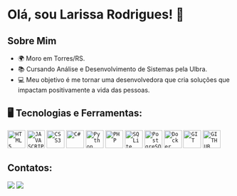 
# Olá, sou Larissa Rodrigues! 👋

## Sobre Mim
- 🌍 Moro em Torres/RS.
- 📚 Cursando Análise e Desenvolvimento de Sistemas pela Ulbra.
- 💻 Meu objetivo é me tornar uma desenvolvedora que cria soluções que impactam positivamente a vida das pessoas.


## 🖥️ Tecnologias e Ferramentas: 
<code><img width="40px" src="https://cdn.jsdelivr.net/gh/devicons/devicon/icons/html5/html5-original-wordmark.svg" title = "HTML5"/></code>
<code><img width="40px" src="https://cdn.jsdelivr.net/gh/devicons/devicon/icons/javascript/javascript-original.svg" title = "JAVASCRIPT"/></code>
<code><img width="40px" src="https://cdn.jsdelivr.net/gh/devicons/devicon/icons/css3/css3-original-wordmark.svg" title = "CSS3"/></code>
<code><img width="40px" src="https://static-00.iconduck.com/assets.00/c-sharp-c-icon-1822x2048-wuf3ijab.png" title = "C#"/></code>
<code><img width="40px" src="https://cdn3.iconfinder.com/data/icons/logos-and-brands-adobe/512/267_Python-512.png" title = "Python"/></code>
<code><img width="40px" src="https://cdn-icons-png.flaticon.com/512/5968/5968332.png" title = "PHP"/></code>
<code><img width="40px" src="https://w7.pngwing.com/pngs/1010/539/png-transparent-sqlite-logo-thumbnail-tech-companies-thumbnail.png" title = "SQLite"/></code>
<code><img width="40px" src="https://static-00.iconduck.com/assets.00/postgresql-icon-1987x2048-v2fkmdaw.png" title = "PostgreSQL"/></code>
<code><img width="40px" src="https://cdn-icons-png.flaticon.com/512/919/919853.png" title = "Docker"/></code>
<code><img width="40px" src="https://cdn.jsdelivr.net/gh/devicons/devicon/icons/git/git-original.svg" title = "GIT"/></code>
<code><img width="40px" src="https://cdn.jsdelivr.net/gh/devicons/devicon/icons/github/github-original.svg" title = "GITHUB"/></code>

## Contatos:

<a href = "mailto:larie.silva1997@gmail.com"><img loading="lazy" src="https://img.shields.io/badge/Gmail-D14836?style=for-the-badge&logo=gmail&logoColor=white" target="_blank"></a>
<a href="https://www.linkedin.com/in/larissa-rodrigues-da-silva-119871266/" target="_blank"><img loading="lazy" src="https://img.shields.io/badge/-LinkedIn-%230077B5?style=for-the-badge&logo=linkedin&logoColor=white" target="_blank"></a>
    

